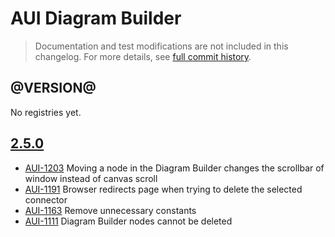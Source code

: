 # AUI Diagram Builder

> Documentation and test modifications are not included in this changelog. For more details, see [full commit history](https://github.com/liferay/alloy-ui/commits/master/src/aui-diagram-builder).

## @VERSION@

No registries yet.

## [2.5.0](https://github.com/liferay/alloy-ui/releases/tag/2.5.0)

* [AUI-1203](https://issues.liferay.com/browse/AUI-1203) Moving a node in the Diagram Builder changes the scrollbar of window instead of canvas scroll
* [AUI-1191](https://issues.liferay.com/browse/AUI-1191) Browser redirects page when trying to delete the selected connector
* [AUI-1163](https://issues.liferay.com/browse/AUI-1163) Remove unnecessary constants
* [AUI-1111](https://issues.liferay.com/browse/AUI-1111) Diagram Builder nodes cannot be deleted